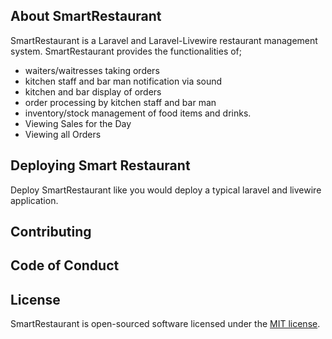 ## About SmartRestaurant

SmartRestaurant is a Laravel and Laravel-Livewire restaurant management system. SmartRestaurant provides the functionalities of;
 - waiters/waitresses taking orders
 - kitchen staff and bar man notification via sound
 - kitchen and bar display of orders
 - order processing by kitchen staff and bar man
 - inventory/stock management of food items and drinks.
 - Viewing Sales for the Day
 - Viewing all Orders

## Deploying Smart Restaurant

Deploy SmartRestaurant like you would deploy a typical laravel and livewire application. 


## Contributing

## Code of Conduct


## License

SmartRestaurant is open-sourced software licensed under the [MIT license](https://opensource.org/licenses/MIT).
